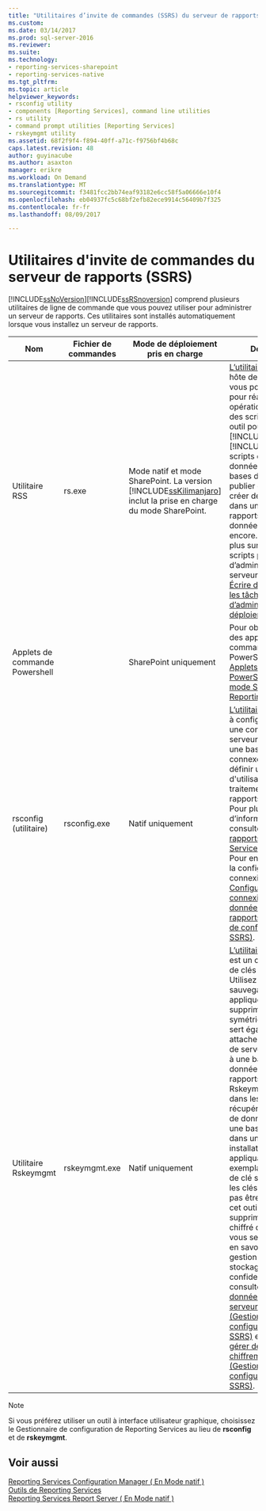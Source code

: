 ```yaml
---
title: "Utilitaires d’invite de commandes (SSRS) du serveur de rapports | Documents Microsoft"
ms.custom: 
ms.date: 03/14/2017
ms.prod: sql-server-2016
ms.reviewer: 
ms.suite: 
ms.technology:
- reporting-services-sharepoint
- reporting-services-native
ms.tgt_pltfrm: 
ms.topic: article
helpviewer_keywords:
- rsconfig utility
- components [Reporting Services], command line utilities
- rs utility
- command prompt utilities [Reporting Services]
- rskeymgmt utility
ms.assetid: 68f2f9f4-f894-40ff-a71c-f9756bf4b68c
caps.latest.revision: 48
author: guyinacube
ms.author: asaxton
manager: erikre
ms.workload: On Demand
ms.translationtype: MT
ms.sourcegitcommit: f3481fcc2bb74eaf93182e6cc58f5a06666e10f4
ms.openlocfilehash: eb04937fc5c68bf2efb82ece9914c56409b7f325
ms.contentlocale: fr-fr
ms.lasthandoff: 08/09/2017

---
```

# <a name="report-server-command-prompt-utilities-ssrs"></a>Utilitaires d'invite de commandes du serveur de rapports (SSRS)
  [!INCLUDE[ssNoVersion](../../includes/ssnoversion-md.md)][!INCLUDE[ssRSnoversion](../../includes/ssrsnoversion-md.md)] comprend plusieurs utilitaires de ligne de commande que vous pouvez utiliser pour administrer un serveur de rapports. Ces utilitaires sont installés automatiquement lorsque vous installez un serveur de rapports.  
  
|Nom|Fichier de commandes|Mode de déploiement pris en charge|Description|  
|----------|------------------|-------------------------------|-----------------|  
|Utilitaire RSS|rs.exe|Mode natif et mode SharePoint. La version [!INCLUDE[ssKilimanjaro](../../includes/sskilimanjaro-md.md)] inclut la prise en charge du mode SharePoint.|[L’utilitaire rs.exe](../../reporting-services/tools/rs-exe-utility-ssrs.md) est un hôte de script que vous pouvez utiliser pour réaliser des opérations contenant des scripts. Utilisez cet outil pour exécuter [!INCLUDE[msCoName](../../includes/msconame-md.md)] [!INCLUDE[vbprvb](../../includes/vbprvb-md.md)] des scripts qui copient des données entre les bases de données, publier des rapports, créer des éléments dans un serveur de rapports, base de données et bien plus encore. Pour en savoir plus sur l’utilisation de scripts permettant d’administrer un serveur, consultez [Écrire des scripts pour les tâches d’administration et de déploiement](../../reporting-services/tools/script-deployment-and-administrative-tasks.md).|  
|Applets de commande Powershell||SharePoint uniquement|Pour obtenir la liste des applets de commande PowerShell, consultez [Applets de commande PowerShell pour le mode SharePoint de Reporting Services](../../reporting-services/report-server-sharepoint/powershell-cmdlets-for-reporting-services-sharepoint-mode.md).|  
|rsconfig (utilitaire)|rsconfig.exe|Natif uniquement|[L’utilitaire rsconfig](../../reporting-services/tools/rsconfig-utility-ssrs.md) sert à configurer et à gérer une connexion de serveur de rapports à une base de données connexe, mais aussi à définir un compte d'utilisateur pour le traitement des rapports autonomes. Pour plus d’informations, consultez [Serveur de rapports Reporting Services &#40;mode natif&#41;](../../reporting-services/report-server/reporting-services-report-server-native-mode.md). Pour en savoir plus sur la configuration de la connexion, consultez [Configurer une connexion à la base de données du serveur de rapports &#40;Gestionnaire de configuration de SSRS&#41;](../../reporting-services/install-windows/configure-a-report-server-database-connection-ssrs-configuration-manager.md).|  
|Utilitaire Rskeymgmt|rskeymgmt.exe|Natif uniquement|[L’utilitaire rskeymgmt](../../reporting-services/tools/rskeymgmt-utility-ssrs.md) est un outil de gestion de clés de chiffrement. Utilisez-le pour sauvegarder, appliquer, recréer et supprimer des clés symétriques. Cet outil sert également à attacher une instance de serveur de rapports à une base de données de serveur de rapports partagée. Rskeymgmt est utile dans les opérations de récupération de base de données. Réutilisez une base de données dans une nouvelle installation en appliquant un exemplaire sauvegardé de clé symétrique. Si les clés ne peuvent pas être récupérées, cet outil permet de supprimer le contenu chiffré dont vous ne vous servez plus. Pour en savoir plus sur la gestion des clés et le stockage des données confidentielles, consultez [Stocker des données chiffrées du serveur de rapports &#40;Gestionnaire de configuration de SSRS&#41;](../../reporting-services/install-windows/ssrs-encryption-keys-store-encrypted-report-server-data.md) et [Configurer et gérer des clés de chiffrement &#40;Gestionnaire de configuration de SSRS&#41;](../../reporting-services/install-windows/ssrs-encryption-keys-manage-encryption-keys.md).|  
  
> [!NOTE]  
>  Si vous préférez utiliser un outil à interface utilisateur graphique, choisissez le Gestionnaire de configuration de Reporting Services au lieu de **rsconfig** et de **rskeymgmt**.  
  
## <a name="see-also"></a>Voir aussi  
 [Reporting Services Configuration Manager &#40; En Mode natif &#41;](../../reporting-services/install-windows/reporting-services-configuration-manager-native-mode.md)   
 [Outils de Reporting Services](../../reporting-services/tools/reporting-services-tools.md)   
 [Reporting Services Report Server &#40; En Mode natif &#41;](../../reporting-services/report-server/reporting-services-report-server-native-mode.md)  
  
  


